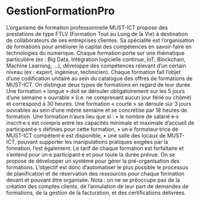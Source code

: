 # GestionFormationPro
L’organisme de formation professionnelle MUST-ICT propose des prestations de type FTLV (Formation Tout au Long de la Vie) à destination de collaborateurs de ses entreprises clientes. Sa spécialité est l’organisation de formations pour améliorer le capital des compétences en savoir-faire en technologies du numérique. Chaque formation porte sur une thématique particulière (ex : Big Data, Intégration logicielle continue, IoT, Blockchain, Machine Learning, ...), développe des compétences relevant d’un certain niveau (ex : expert, ingénieur, technicien). Chaque formation fait l’objet d’une codification unitaire au sein du catalogue des offres de formations de MUST-ICT. On distingue deux types de formations en regard de leur durée. Une formation « longue » doit se dérouler obligatoirement sur les 5 jours d’une semaine « ouvrable » (i.e. ne comprenant aucun jour férié ou chômé) et correspond à 30 heures. Une formation « courte » se déroule sur 3 jours ouvrables au sein d’une même semaine et se concrétise par 18 heures de formation. Une formation n’aura lieu que si : • le nombre de salarié·e·s inscrit·e·s est compris entre les capacités minimale et maximale d’accueil de participant·e·s définies pour cette formation, • un·e formateur·trice de MUST-ICT compétent·e est disponible, • une salle des locaux de MUST-ICT, pouvant supporter les manipulations pratiques exigées par la formation, l’est également. Le tarif de chaque formation est forfaitaire et s’entend pour un·e participant·e et pour toute la durée prévue. On se propose de développer un système pour gérer la pré-organisation des formations. L’objectif est donc d’automatiser le plus possible le processus de planification et de réservation des ressources pour chaque formation devant et pouvant être organisée. Nota : on ne se préoccupe pas de la création des comptes clients, de l’annulation de leur part de demandes de formations, de la gestion de la facturation, et des certifications délivrées.
